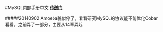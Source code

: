 #MySQL内部手册中文
**[传送门](http://dev.mysql.com/doc/internals/en/index.html)**


#####20140902
Amoeba貌似停了，看看研究MySQL的协议能不能优化Cobar看看，之前弄了一部分，主要从14章弄起